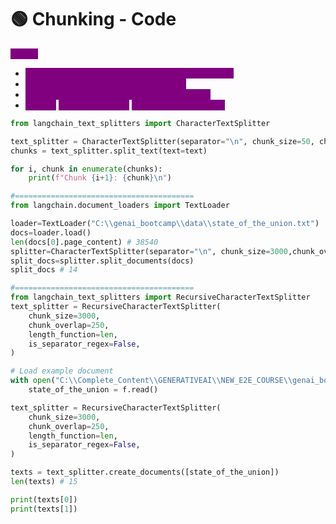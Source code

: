 # 🟢 Chunking - Code

<mark style="color:purple;background-color:purple;">**Steps:**</mark>

* <mark style="color:purple;background-color:purple;">Initialize the Chunker - specify chunk size, overlap</mark>
* <mark style="color:purple;background-color:purple;">pass text to be chunked to the chunker</mark>
* <mark style="color:purple;background-color:purple;">We use split\_text - If we want to chunk a text</mark>
* <mark style="color:purple;background-color:purple;">We use</mark> <mark style="color:purple;background-color:purple;"></mark><mark style="color:purple;background-color:purple;">**split\_documents**</mark> <mark style="color:purple;background-color:purple;"></mark><mark style="color:purple;background-color:purple;">- To chunk documents</mark>

```python
from langchain_text_splitters import CharacterTextSplitter

text_splitter = CharacterTextSplitter(separator="\n", chunk_size=50, chunk_overlap=0)
chunks = text_splitter.split_text(text=text)

for i, chunk in enumerate(chunks):
    print(f"Chunk {i+1}: {chunk}\n")

#========================================
from langchain.document_loaders import TextLoader

loader=TextLoader("C:\\genai_bootcamp\\data\\state_of_the_union.txt")
docs=loader.load()
len(docs[0].page_content) # 38540
splitter=CharacterTextSplitter(separator="\n", chunk_size=3000,chunk_overlap=250)
split_docs=splitter.split_documents(docs)
split_docs # 14

#========================================
from langchain_text_splitters import RecursiveCharacterTextSplitter
text_splitter = RecursiveCharacterTextSplitter(
    chunk_size=3000,
    chunk_overlap=250,
    length_function=len,
    is_separator_regex=False,
)

# Load example document
with open("C:\\Complete_Content\\GENERATIVEAI\\NEW_E2E_COURSE\\genai_bootcamp\\data\\state_of_the_union.txt") as f:
    state_of_the_union = f.read()

text_splitter = RecursiveCharacterTextSplitter(
    chunk_size=3000,
    chunk_overlap=250,
    length_function=len,
    is_separator_regex=False,
)

texts = text_splitter.create_documents([state_of_the_union])
len(texts) # 15

print(texts[0])
print(texts[1])
```
